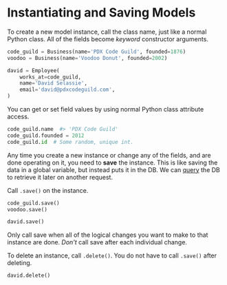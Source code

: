 # Instantiating and Saving Models

To create a new model instance, call the class name, just like a normal Python class.
All of the fields become _keyword_ constructor arguments.

```py
code_guild = Business(name='PDX Code Guild', founded=1876)
voodoo = Business(name='Voodoo Donut', founded=2002)

david = Employee(
    works_at=code_guild,
    name='David Selassie',
    email='david@pdxcodeguild.com',
)
```

You can get or set field values by using normal Python class attribute access.

```py
code_guild.name  #> 'PDX Code Guild'
code_guild.founded = 2012
code_guild.id  # Some random, unique int.
```

Any time you create a new instance or change any of the fields, and are done operating on it, you need to **save** the instance.
This is like saving the data in a global variable, but instead puts it in the DB.
We can [query](django-querying.md) the DB to retrieve it later on another request.

Call `.save()` on the instance.

```py
code_guild.save()
voodoo.save()

david.save()
```

Only call save when all of the logical changes you want to make to that instance are done.
_Don't_ call save after each individual change.

To delete an instance, call `.delete()`.
You do not have to call `.save()` after deleting.

```py
david.delete()
```
